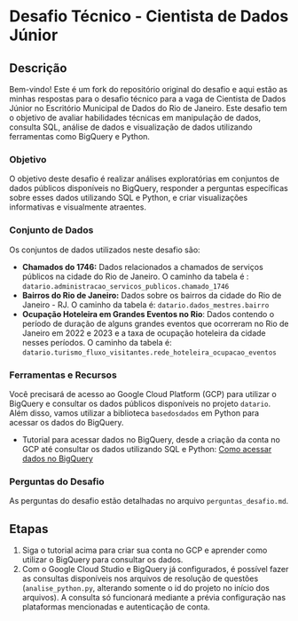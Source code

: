# Desafio Técnico - Cientista de Dados Júnior

## Descrição

Bem-vindo! Este é um fork do repositório original do desafio e aqui estão as minhas respostas para o desafio técnico para a vaga de Cientista de Dados Júnior no Escritório Municipal de Dados do Rio de Janeiro. Este desafio tem o objetivo de avaliar habilidades técnicas em manipulação de dados, consulta SQL, análise de dados e visualização de dados utilizando ferramentas como BigQuery e Python. 

### Objetivo

O objetivo deste desafio é realizar análises exploratórias em conjuntos de dados públicos disponíveis no BigQuery, responder a perguntas específicas sobre esses dados utilizando SQL e Python, e criar visualizações informativas e visualmente atraentes.

### Conjunto de Dados

Os conjuntos de dados utilizados neste desafio são:

- **Chamados do 1746:** Dados relacionados a chamados de serviços públicos na cidade do Rio de Janeiro. O caminho da tabela é : `datario.administracao_servicos_publicos.chamado_1746`
- **Bairros do Rio de Janeiro:** Dados sobre os bairros da cidade do Rio de Janeiro - RJ. O caminho da tabela é: `datario.dados_mestres.bairro`
- **Ocupação Hoteleira em Grandes Eventos no Rio**: Dados contendo o período de duração de alguns grandes eventos que ocorreram no Rio de Janeiro em 2022 e 2023 e a taxa de ocupação hoteleira da cidade nesses períodos. O caminho da tabela é: `datario.turismo_fluxo_visitantes.rede_hoteleira_ocupacao_eventos`

### Ferramentas e Recursos

Você precisará de acesso ao Google Cloud Platform (GCP) para utilizar o BigQuery e consultar os dados públicos disponíveis no projeto `datario`. Além disso, vamos utilizar a biblioteca `basedosdados` em Python para acessar os dados do BigQuery.

- Tutorial para acessar dados no BigQuery, desde a criação da conta no GCP até consultar os dados utilizando SQL e Python: [Como acessar dados no BigQuery](https://docs.dados.rio/tutoriais/como-acessar-dados/)

### Perguntas do Desafio

As perguntas do desafio estão detalhadas no arquivo `perguntas_desafio.md`.

## Etapas

1. Siga o tutorial acima para criar sua conta no GCP e aprender como utilizar o BigQuery para consultar os dados.
2. Com o Google Cloud Studio e BigQuery já configurados, é possível fazer as consultas disponíveis nos arquivos de resolução de questões (`analise_python.py`, alterando somente o id do projeto no início dos arquivos). A consulta só funcionará mediante a prévia configuração nas plataformas mencionadas e autenticação de conta.